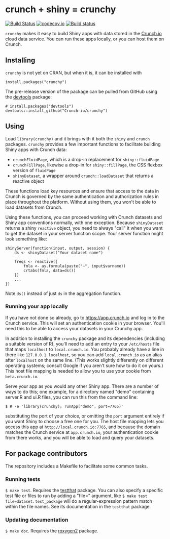 # crunch + shiny = crunchy

[![Build Status](https://travis-ci.org/Crunch-io/crunchy.png?branch=master)](https://travis-ci.org/Crunch-io/crunchy) [![codecov.io](https://codecov.io/github/Crunch-io/crunchy/coverage.svg?branch=master)](https://codecov.io/github/Crunch-io/crunchy?branch=master) [![Build status](https://ci.appveyor.com/api/projects/status/53epi1s8f0slhemm/branch/master?svg=true)](https://ci.appveyor.com/project/nealrichardson/crunchy/branch/master)

`crunchy` makes it easy to build Shiny apps with data stored in the [Crunch.io](http://crunch.io/) cloud data service. You can run these apps locally, or you can host them on Crunch.

## Installing

`crunchy` is not yet on CRAN, but when it is, it can be installed with

    install.packages("crunchy")

The pre-release version of the package can be pulled from GitHub using the [devtools](https://github.com/hadley/devtools) package:

    # install.packages("devtools")
    devtools::install_github("Crunch-io/crunchy")

## Using

Load `library(crunchy)` and it brings with it both the `shiny` and `crunch` packages. `crunchy` provides a few important functions to facilitate building Shiny apps with Crunch data:

* `crunchFluidPage`, which is a drop-in replacement for `shiny::fluidPage`
* `crunchFillPage`, likewise a drop-in for `shiny::fillPage`, the CSS flexbox version of `fluidPage`
* `shinyDataset`, a wrapper around `crunch::loadDataset` that returns a reactive object

These functions load key resources and ensure that access to the data in Crunch is governed by the same authentication and authorization rules in place throughout the platform. Without using them, you won't be able to load datasets from Crunch.

Using these functions, you can proceed working with Crunch datasets and Shiny app conventions normally, with one exception. Because `shinyDataset` returns a shiny `reactive` object, you need to always "call" it when you want to get the dataset in your server function scope. Your server function might look something like:

    shinyServer(function(input, output, session) {
        ds <- shinyDataset("Your dataset name")

        freqs <- reactive({
            fmla <- as.formula(paste("~", input$varname))
            crtabs(fmla, data=ds())
        })
        ...
    })

Note `ds()` instead of just `ds` in the aggregation function.

### Running your app locally

If you have not done so already, go to https://app.crunch.io and log in to the Crunch service. This will set an authentication cookie in your browser. You'll need this to be able to access your datasets in your Crunchy app.

In addition to installing the `crunchy` package and its dependencies (including a suitable version of R), you'll need to add an entry to your `/etc/hosts` file that maps `localhost` to `local.crunch.io`. You probably already have a line in there like `127.0.0.1 localhost`, so you can add `local.crunch.io` as an alias after `localhost` on the same line. (This works slightly differently on different operating systems; consult Google if you aren't sure how to do it on yours.) This host file mapping is needed to allow you to use your cookie from `beta.crunch.io`.

Serve your app as you would any other Shiny app. There are a number of ways to do this; one example, for a directory named "demo" containing server.R and ui.R files, you can run this from the command line:

    $ R -e 'library(crunchy); runApp("demo", port=7765)'

substituting the port of your choice, or omitting the `port` argument entirely if you want Shiny to choose a free one for you. The host file mapping lets you access this app at `http://local.crunch.io:7765`, and because the domain matches the Crunch service at `app.crunch.io`, your authentication cookie from there works, and you will be able to load and query your datasets.

## For package contributors

The repository includes a Makefile to facilitate some common tasks.

### Running tests

`$ make test`. Requires the [testthat](https://github.com/hadley/testthat) package. You can also specify a specific test file or files to run by adding a "file=" argument, like `$ make test file=dataset`. `test_package` will do a regular-expression pattern match within the file names. See its documentation in the `testthat` package.

### Updating documentation

`$ make doc`. Requires the [roxygen2](https://github.com/klutometis/roxygen) package.
